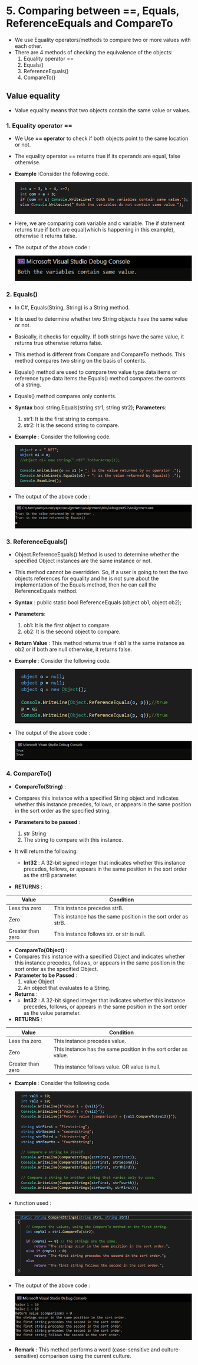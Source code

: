 # 5. Comparing between ==, Equals, ReferenceEquals and CompareTo #

- We use Equality operators/methods to compare two or more values with each other.
- There are 4 methods of checking the equivalence of the objects:
    1. Equality operator ==
    2. Equals()
    3. ReferenceEquals()
    4. CompareTo()

## Value equality ##

- Value equality means that two objects contain the same value or values.

### 1. Equality operator == ###

- We Use **== operator**  to check if both objects point to the same location or not.
- The equality operator == returns true if its operands are equal, false otherwise.
- **Example** :Consider the following code.

     ![GitHub Logo](img/eqcode.png)

- Here, we are comparing com variable and c variable. The if statement returns true if both are equal(which is happening in this example), otherwise it returns false.
- The output of the above code :

    ![GitHub Logo](img/eqop.png)

### 2. Equals() ###

- In C#, Equals(String, String) is a String method.
- It is used to determine whether two String objects have the same value or not.
- Basically, it checks for equality. If both strings have the same value, it returns true otherwise returns false.
- This method is different from Compare and CompareTo methods. This method compares two string on the basis of contents.
- Equals() method are used to compare two value type data items or reference type data items.the Equals() method   compares the contents of a string.
- Equals() method compares only contents.
- **Syntax** bool string.Equals(string str1, string str2);
**Parameters**:
    1. str1: It is the first string to compare.
    2. str2: It is the second string to compare.

- **Example** : Consider the following code.

    ![GitHub Logo](img/equalsc.png)

- The output of the above code :

    ![GitHub Logo](img/equalso.png)

### 3. ReferenceEquals() ###

- Object.ReferenceEquals() Method is used to determine whether the specified Object instances are the same instance or not.
- This method cannot be overridden. So, if a user is going to test the two objects references for equality and he is not sure about the implementation of the Equals method, then he can call the ReferenceEquals method.
- **Syntax** : public static bool ReferenceEquals (object ob1, object ob2);
- **Parameters**:
    1. ob1: It is the first object to compare.
    2. ob2: It is the second object to compare.

- **Return Value** : This method returns true if ob1 is the same instance as ob2 or if both are null otherwise, it returns false.

- **Example** : Consider the following code.

    ![GitHub Logo](img/refc.png)

- The output of the above code :

    ![GitHub Logo](img/refo.png)

### 4. CompareTo() ###

- **CompareTo(String)** :
- Compares this instance with a specified String object and indicates whether this instance 
precedes, follows, or appears in the same position in the sort order as the specified string.
- **Parameters to be passed** :
    1. str String
    2. The string to compare with this instance.
- It will return the following:

     - **Int32** : A 32-bit signed integer that indicates whether this instance precedes, follows, or appears in the same position in the sort order as the strB parameter.
- **RETURNS** :

Value | Condition
------------ | -------------
Less tha zero | This instance precedes strB.
Zero | This instance has the same position in the sort order as strB.
Greater than zero | This instance follows str. or str is null.

- **CompareTo(Object)** :
- Compares this instance with a specified Object and indicates whether this instance 
precedes, follows, or appears in the same position in the sort order as the specified Object.
- **Parameter to be Passed** :
    1. value Object
    2. An object that evaluates to a String.
- **Returns** :
- - **Int32** : A 32-bit signed integer that indicates whether this instance precedes, follows, or appears in the same position in the sort order as the value parameter.
- **RETURNS** :

Value | Condition
------------ | -------------
Less tha zero | This instance precedes value.
Zero |This instance has the same position in the sort order as value.
Greater than zero | This instance follows value. OR value is null.

- **Example** : Consider the following code.

    ![GitHub Logo](img/comc.png)

- function used :

    ![GitHub Logo](img/comf.png)

- The output of the above code :

    ![GitHub Logo](img/como.png)

- **Remark** : This method performs a word (case-sensitive and culture-sensitive) comparison using the current culture.